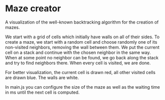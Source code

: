 # Maze creator

A visualization of the well-known backtracking algorithm for the creation of mazes.

We start with a grid of cells which initially have walls on all of their sides. To create a maze, we start with a random cell and choose randomly one of its non-visited neighbors, removing the wall between them. We put the current cell on a stack and continue with the chosen neighbor in the same way. When at some point no neighbor can be found, we go back along the stack and try to find neighbors there. When every cell is visited, we are done.

For better visualization, the current cell is drawn red, all other visited cells are drawn blue. The walls are white.

In main.js you can configure the size of the maze as well as the waiting time in ms until the next cell is computed.
